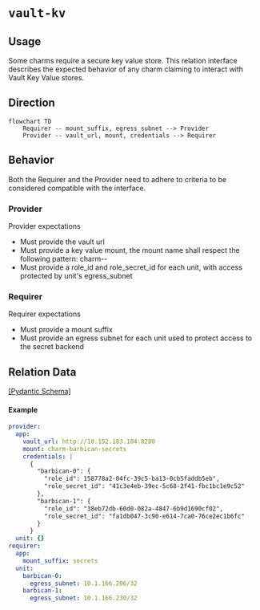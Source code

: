 # `vault-kv`

## Usage

Some charms require a secure key value store. This relation interface describes the expected behavior of any charm claiming to interact with Vault Key Value stores.

## Direction

```mermaid
flowchart TD
    Requirer -- mount_suffix, egress_subnet --> Provider
    Provider -- vault_url, mount, credentials --> Requirer
```

## Behavior

Both the Requirer and the Provider need to adhere to criteria to be considered compatible with the interface.

### Provider

Provider expectations

- Must provide the vault url
- Must provide a key value mount, the mount name shall respect the following pattern: charm-<requirer app>-<user provided suffix>
- Must provide a role_id and role_secret_id for each unit, with access protected by unit's egress_subnet

### Requirer

Requirer expectations

- Must provide a mount suffix
- Must provide an egress subnet for each unit used to protect access to the secret backend

## Relation Data

[\[Pydantic Schema\]](./schema.py)

#### Example

```yaml
provider:
  app:
    vault_url: http://10.152.183.104:8200
    mount: charm-barbican-secrets
    credentials: |
      {
        "barbican-0": {
          "role_id": 158778a2-04fc-39c5-ba13-0cb5faddb5eb",
          "role_secret_id": "41c3e4eb-39ec-5c68-2f41-fbc1bc1e9c52"
        },
        "barbican-1": {
          "role_id": "38eb72db-60d0-082a-4847-6b9d1690cf02",
          "role_secret_id": "fa1db047-3c90-e614-7ca0-76ce2ec1b6fc"
        }
      }
  unit: {}
requirer:
  app:
    mount_suffix: secrets
  unit:
    barbican-0:
      egress_subnet: 10.1.166.206/32
    barbican-1:
      egress_subnet: 10.1.166.230/32
```
